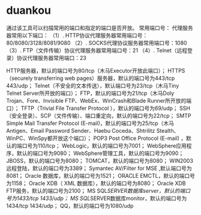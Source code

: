 # duankou

通过该工具可以扫描常用的端口和指定的端口是否开放。
常用端口号：
代理服务器常用以下端口：
（1）. HTTP协议代理服务器常用端口号：80/8080/3128/8081/9080
（2）. SOCKS代理协议服务器常用端口号：1080
（3）. FTP（文件传输）协议代理服务器常用端口号：21
（4）. Telnet（远程登录）协议代理服务器常用端口：23
 
HTTP服务器，默认的端口号为80/tcp（木马Executor开放此端口）；
HTTPS（securely transferring web pages）服务器，默认的端口号为443/tcp 443/udp；
Telnet（不安全的文本传送），默认端口号为23/tcp（木马Tiny Telnet Server所开放的端口）；
FTP，默认的端口号为21/tcp（木马Doly Trojan、Fore、Invisible FTP、WebEx、WinCrash和Blade Runner所开放的端口）；
TFTP（Trivial File Transfer Protocol ），默认的端口号为69/udp；
SSH（安全登录）、SCP（文件传输）、端口重定向，默认的端口号为22/tcp；
SMTP Simple Mail Transfer Protocol (E-mail)，默认的端口号为25/tcp（木马Antigen、Email Password Sender、Haebu Coceda、Shtrilitz Stealth、WinPC、WinSpy都开放这个端口）；
POP3 Post Office Protocol (E-mail) ，默认的端口号为110/tcp；
WebLogic，默认的端口号为7001；
WebSphere应用程序，默认的端口号为9080；
WebSphere管理工具，默认的端口号为9090；
JBOSS，默认的端口号为8080；
TOMCAT，默认的端口号为8080；
WIN2003远程登陆，默认的端口号为3389；
Symantec AV/Filter for MSE ,默认端口号为 8081；
Oracle 数据库，默认的端口号为1521；
ORACLE EMCTL，默认的端口号为1158；
Oracle XDB（ XML 数据库），默认的端口号为8080；
Oracle XDB FTP服务，默认的端口号为2100；
MS SQL*SERVER数据库server，默认的端口号为1433/tcp 1433/udp；
MS SQL*SERVER数据库monitor，默认的端口号为1434/tcp 1434/udp；
QQ，默认的端口号为1080/udp

